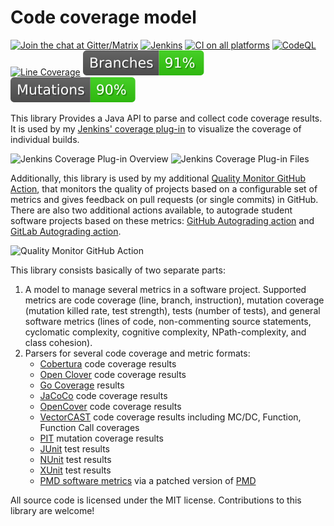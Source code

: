 # Code coverage model 

[![Join the chat at Gitter/Matrix](https://badges.gitter.im/jenkinsci/code-coverage-api-plugin.svg)](https://gitter.im/jenkinsci/code-coverage-api-plugin?utm_source=badge&utm_medium=badge&utm_campaign=pr-badge)
[![Jenkins](https://ci.jenkins.io/job/Plugins/job/coverage-model/job/main/badge/icon?subject=Jenkins%20CI)](https://ci.jenkins.io/job/Plugins/job/coverage-model/job/main/)
[![CI on all platforms](https://github.com/jenkinsci/coverage-model/workflows/GitHub%20CI/badge.svg)](https://github.com/jenkinsci/coverage-model/actions/workflows/ci.yml)
[![CodeQL](https://github.com/jenkinsci/coverage-model/workflows/CodeQL/badge.svg)](https://github.com/jenkinsci/coverage-model/actions/workflows/codeql.yml)
[![Line Coverage](https://raw.githubusercontent.com/jenkinsci/coverage-model/main/badges/line-coverage.svg)](https://github.com/jenkinsci/coverage-model/actions/workflows/quality-monitor-comment.yml)
[![Branch Coverage](https://raw.githubusercontent.com/jenkinsci/coverage-model/main/badges/branch-coverage.svg)](https://github.com/jenkinsci/coverage-model/actions/workflows/quality-monitor-comment.yml)
[![Mutation Coverage](https://raw.githubusercontent.com/jenkinsci/coverage-model/main/badges/mutation-coverage.svg)](https://github.com/jenkinsci/coverage-model/actions/workflows/quality-monitor-comment.yml)

This library Provides a Java API to parse and collect code coverage results.
It is used by my [Jenkins' coverage plug-in](https://github.com/jenkinsci/coverage-plugin) to visualize
the coverage of individual builds.

![Jenkins Coverage Plug-in Overview](doc/jenkins-1.png)
![Jenkins Coverage Plug-in Files](doc/jenkins-2.png)

Additionally, this library is used by my additional [Quality Monitor GitHub Action](https://github.com/uhafner/quality-monitor), that monitors the quality of projects based on a configurable set of metrics and gives feedback on pull requests (or single commits) in GitHub.
There are also two additional actions available, to autograde student software projects based
on these metrics: [GitHub Autograding action](https://github.com/uhafner/autograding-github-action) and [GitLab Autograding action](https://github.com/uhafner/autograding-gitlab-action).

![Quality Monitor GitHub Action](doc/quality-monitor.png)

This library consists basically of two separate parts:

1. A model to manage several metrics in a software project. Supported metrics are code coverage (line, branch, instruction), mutation coverage (mutation killed rate, test strength), tests (number of tests), and general software metrics (lines of code, non-commenting source statements, cyclomatic complexity, cognitive complexity, NPath-complexity, and class cohesion).
2. Parsers for several code coverage and metric formats:
    * [Cobertura](https://cobertura.github.io/cobertura/) code coverage results
    * [Open Clover](https://openclover.org/) code coverage results
    * [Go Coverage](https://go.dev/doc/build-cover) results
    * [JaCoCo](https://www.jacoco.org/) code coverage results
    * [OpenCover](https://github.com/OpenCover/opencover) code coverage results
    * [VectorCAST](https://www.vector.com/int/en/products/products-a-z/software/vectorcast) code coverage results including MC/DC, Function, Function Call coverages
    * [PIT](https://pitest.org/) mutation coverage results
    * [JUnit](https://junit.org/junit5/) test results
    * [NUnit](https://nunit.org) test results
    * [XUnit](https://xunit.net) test results
    * [PMD software metrics](https://github.com/uhafner/codingstyle-pom/blob/main/pom.xml#L945-L960) via a patched version of [PMD](https://pmd.github.io/)

All source code is licensed under the MIT license. Contributions to this library are welcome! 
